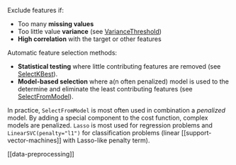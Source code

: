 Exclude features if:

- Too many **missing values**  
- Too little value **variance** (see [VarianceThreshold](https://scikit-learn.org/stable/modules/generated/sklearn.feature_selection.VarianceThreshold.html#sklearn.feature_selection.VarianceThreshold))
- **High correlation** with the target or other features

Automatic feature selection methods:

- **Statistical testing** where little contributing features are removed (see [SelectKBest](https://scikit-learn.org/stable/modules/generated/sklearn.feature_selection.SelectKBest.html#sklearn.feature_selection.SelectKBest)).
- **Model-based selection** where a(n often penalized) model is used to the determine and eliminate the least contributing features (see [SelectFromModel](https://scikit-learn.org/stable/modules/generated/sklearn.feature_selection.SelectFromModel.html#sklearn.feature_selection.SelectFromModel)).

In practice, `SelectFromModel` is most often used in combination a _penalized_ model. By adding a special component to the cost function, complex models are penalized. `Lasso` is most used for regression problems and `LinearSVC(penalty="l1")` for classification problems (linear [[support-vector-machines]] with Lasso-like penalty term).

[[data-preprocessing]]